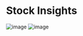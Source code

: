 # Stock Insights
![image](https://github.com/user-attachments/assets/c66eed0a-315a-470c-b6ee-931e38821679)
![image](https://github.com/user-attachments/assets/e08e9e1a-ebaa-49f3-9f5f-38d0cd7a2d64)




